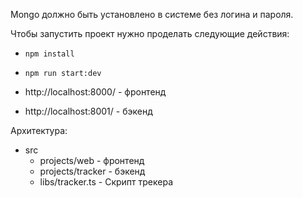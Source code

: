 Mongo должно быть установлено в системе без логина и пароля.

Чтобы запустить проект нужно проделать следующие действия:
- `npm install`
- `npm run start:dev`

- http://localhost:8000/ - фронтенд
- http://localhost:8001/ - бэкенд

Архитектура:
- src
  - projects/web - фронтенд
  - projects/tracker - бэкенд
  - libs/tracker.ts - Скрипт трекера
